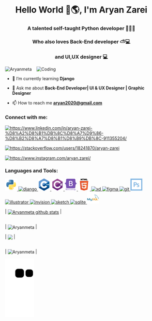 <h1 align="center">Hello World 👋🌎, I'm Aryan Zarei</h1>
<h3 align="center">A talented self-taught Python developer 👨‍💻🐍</h3>
<h3 align="center">Who also loves Back-End developer ⛅💻</h3>
<h3 align="center">and UI,UX designer 💻</h3>
<img align="right" alt="Coding" width="400" src="https://i.pinimg.com/originals/f9/13/57/f9135788c6aeeec438abb986f283936c.gif">

<p align="left"> <img src="https://komarev.com/ghpvc/?username=Aryanmeta&label=Profile%20views&color=0e75b6&style=flat" alt="Aryanmeta" /> </p>


- 🌱 I’m currently learning **Django**

- 💬 Ask me about **Back-End Developer| UI & UX Designer | Graphic Designer**

- 📫 How to reach me **aryan2020@gmail.com**

<div>
<h3 align="left">Connect with me:</h3>

<p align="left">

<a href="https://www.linkedin.com/in/aryan-zarei-%D8%A2%D8%B1%DB%8C%D8%A7%D9%86-%D8%B2%D8%A7%D8%B1%D8%B9%DB%8C-911355204/" target="blank"><img align="center" src="https://raw.githubusercontent.com/rahuldkjain/github-profile-readme-generator/master/src/images/icons/Social/linked-in-alt.svg" alt="https://www.linkedin.com/in/aryan-zarei-%D8%A2%D8%B1%DB%8C%D8%A7%D9%86-%D8%B2%D8%A7%D8%B1%D8%B9%DB%8C-911355204/" height="30" width="40" /></a>

<a href="https://stackoverflow.com/users/18241870/aryan-zarei" target="blank"><img align="center" src="https://raw.githubusercontent.com/rahuldkjain/github-profile-readme-generator/master/src/images/icons/Social/stack-overflow.svg" alt="https://stackoverflow.com/users/18241870/aryan-zarei" height="30" width="40" /></a>

<a href="https://www.instagram.com/aryan.zarei/" target="blank"><img align="center" src="https://raw.githubusercontent.com/rahuldkjain/github-profile-readme-generator/master/src/images/icons/Social/instagram.svg" alt="https://www.instagram.com/aryan.zarei/" height="30" width="40" /></a>

</p>
</div>

<div>
<h3 align="left">Languages and Tools:</h3>

<p align="left"> <a href="https://www.python.org" target="_blank" rel="noreferrer"> <img src="https://raw.githubusercontent.com/devicons/devicon/master/icons/python/python-original.svg" alt="python" width="40" height="40"/> </a> <a href="https://www.djangoproject.com/" target="_blank" rel="noreferrer"> <img src="https://cdn.worldvectorlogo.com/logos/django.svg" alt="django" width="40" height="40"/> </a> <a href="https://www.w3schools.com/cpp/" target="_blank" rel="noreferrer"> <img src="https://raw.githubusercontent.com/devicons/devicon/master/icons/cplusplus/cplusplus-original.svg" alt="cplusplus" width="40" height="40"/> </a> <a href="https://www.w3schools.com/cs/" target="_blank" rel="noreferrer"> <img src="https://raw.githubusercontent.com/devicons/devicon/master/icons/csharp/csharp-original.svg" alt="csharp" width="40" height="40"/> </a>  <a href="https://getbootstrap.com" target="_blank" rel="noreferrer"> <img src="https://raw.githubusercontent.com/devicons/devicon/master/icons/bootstrap/bootstrap-plain-wordmark.svg" alt="bootstrap" width="40" height="40"/> </a> <a href="https://www.w3.org/html/" target="_blank" rel="noreferrer"> <img src="https://raw.githubusercontent.com/devicons/devicon/master/icons/html5/html5-original-wordmark.svg" alt="html5" width="40" height="40"/> </a> <a href="https://www.adobe.com/products/xd.html" target="_blank" rel="noreferrer"> <img src="https://cdn.worldvectorlogo.com/logos/adobe-xd.svg" alt="xd" width="40" height="40"/> </a> <a href="https://www.figma.com/" target="_blank" rel="noreferrer"> <img src="https://www.vectorlogo.zone/logos/figma/figma-icon.svg" alt="figma" width="40" height="40"/> </a> <a href="https://git-scm.com/" target="_blank" rel="noreferrer"> <img src="https://www.vectorlogo.zone/logos/git-scm/git-scm-icon.svg" alt="git" width="40" height="40"/> </a> <a href="https://www.photoshop.com/en" target="_blank" rel="noreferrer"> <img src="https://raw.githubusercontent.com/devicons/devicon/master/icons/photoshop/photoshop-line.svg" alt="photoshop" width="40" height="40"/> </a> <a href="https://www.adobe.com/in/products/illustrator.html" target="_blank" rel="noreferrer"> <img src="https://www.vectorlogo.zone/logos/adobe_illustrator/adobe_illustrator-icon.svg" alt="illustrator" width="40" height="40"/> </a> <a href="https://www.invisionapp.com/" target="_blank" rel="noreferrer"> <img src="https://www.vectorlogo.zone/logos/invisionapp/invisionapp-icon.svg" alt="invision" width="40" height="40"/> </a> <a href="https://www.sketch.com/" target="_blank" rel="noreferrer"> <img src="https://www.vectorlogo.zone/logos/sketchapp/sketchapp-icon.svg" alt="sketch" width="40" height="40"/> </a> <a href="https://www.sqlite.org/" target="_blank" rel="noreferrer"> <img src="https://www.vectorlogo.zone/logos/sqlite/sqlite-icon.svg" alt="sqlite" width="40" height="40"/> </a> <a href="https://www.mysql.com/" target="_blank" rel="noreferrer"> <img src="https://raw.githubusercontent.com/devicons/devicon/master/icons/mysql/mysql-original-wordmark.svg" alt="mysql" width="40" height="40"/> </a> </p>

</div>

<div>
  | <a href="https://github.com/Aryanmeta/github-readme-stats"><img align="center" src="https://github-readme-stats.vercel.app/api?username=Aryanmeta&show_icons=true&include_all_commits=true&theme=radical&hide_border=true" alt="Aryanmeta github stats" /></a> | <br><br>
  <p>| <img align="center" src="https://github-readme-streak-stats.herokuapp.com?user=Aryanmeta&theme=radical&hide_border=true" alt="Aryanmeta" (https://git.io/streak-stats) /> |</p>
  | <a href="https://github.com/Aryanmeta/github-readme-stats"><img align="center" src="https://github-readme-stats.vercel.app/api/top-langs/?username=Aryanmeta&layout=compact&theme=radical&hide_border=true" /></a> |<br><br>
  <p>| <img align="center" src="https://github-profile-trophy.vercel.app/?username=Aryanmeta&theme=radical&hide" alt="Aryanmeta" (https://github.com/ryo-ma/github-profile-trophy) /> |</p>
</div>

<img align="left" alt="Coding" src="https://raw.githubusercontent.com/rafaballerini/rafaballerini/26d25a7dc705c50943f66aef6beb431253a93cd5/github-contribution-grid-snake.svg">
